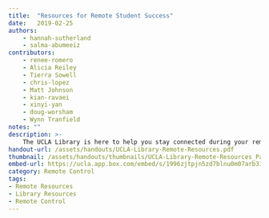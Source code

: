```yaml
---
title:  "Resources for Remote Student Success"
date:   2019-02-25
authors: 
    - hannah-sutherland
    - salma-abumeeiz 
contributors:
    - renee-romero
    - Alicia Reiley 
    - Tierra Sowell
    - chris-lopez
    - Matt Johnson
    - kian-ravaei
    - xinyi-yan
    - doug-worsham
    - Wynn Tranfield
notes: ""
description: >-
    The UCLA Library is here to help you stay connected during your remote term. Learn how to access articles, books, and research support, as well as services, tips, and software you can utilize to stay connected to peers and the Library.
handout-url: /assets/handouts/UCLA-Library-Remote-Resources.pdf
thumbnail: /assets/handouts/thumbnails/UCLA-Library-Remote-Resources_Page_1.png
embed-url: https://ucla.app.box.com/embed/s/1996zjtpjn5zd7blnu0m07arb31fuzlx?sortColumn=date&view=list
category: Remote Control
tags:
- Remote Resources
- Library Resources
- Remote Control
---
```

